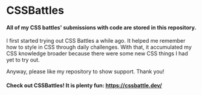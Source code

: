 # CSSBattles

#### All of my CSS battles' submissions with code are stored in this repository. 

I first started trying out CSS Battles a while ago. It helped me remember how to style in CSS through daily challenges. With that, it accumulated my CSS knowledge broader because there were some new CSS things I had yet to try out. 

Anyway, please like my repository to show support. Thank you!

#### Check out CSSBattles! It is plenty fun: https://cssbattle.dev/

